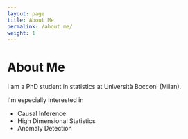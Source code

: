```yaml
---
layout: page
title: About Me
permalink: /about me/
weight: 1
---
```


# **About Me**

I am a PhD student in statistics at Università Bocconi (Milan).

I'm especially interested in
* Causal Inference
* High Dimensional Statistics
* Anomaly Detection

